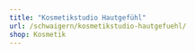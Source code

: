 ```yaml
---
title: "Kosmetikstudio Hautgefühl"
url: /schwaigern/kosmetikstudio-hautgefuehl/
shop: Kosmetik
---
```

